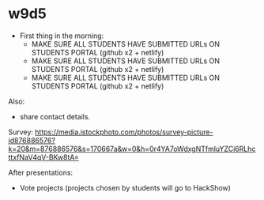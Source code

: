 
# w9d5




- First thing in the morning:
  - MAKE SURE ALL STUDENTS HAVE SUBMITTED URLs ON STUDENTS PORTAL (github x2 + netlify)
  - MAKE SURE ALL STUDENTS HAVE SUBMITTED URLs ON STUDENTS PORTAL (github x2 + netlify)
  - MAKE SURE ALL STUDENTS HAVE SUBMITTED URLs ON STUDENTS PORTAL (github x2 + netlify)


Also:
- share contact details.





Survey:
https://media.istockphoto.com/photos/survey-picture-id876886576?k=20&m=876886576&s=170667a&w=0&h=0r4YA7oWdxgNTfmluYZCi6RLhcttxfNaV4qV-BKw8tA=


After presentations:
- Vote projects (projects chosen by students will go to HackShow)



<!-- 
  Avoid: 
  
  https://thecodinglove.com/when-we-fix-bugs-in-production


-->


<!--

Code Freeze Time 
- Full test on production (check all is ok)
- No further changes on production.

If you discover any critical bug, let us know so that we can try to help asap.

https://i.imgflip.com/6ppexe.jpg

-->
